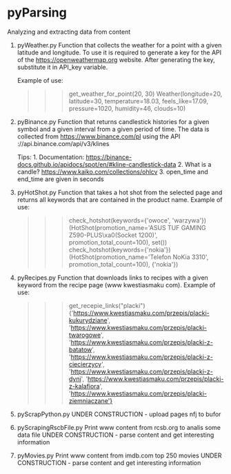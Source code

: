 # pyParsing
Analyzing and extracting data from content

1) pyWeather.py
    Function that collects the weather for a point with a given latitude and longitude.
    To use it is required to generate a key for the API of the https://openweathermap.org website.
    After generating the key, substitute it in API_key variable.

    Example of use:
    >>> get_weather_for_point(20, 30)
    Weather(longitude=20, latitude=30, temperature=18.03, feels_like=17.09, pressure=1020, humidity=46, clouds=10)

2) pyBinance.py
    Function that returns candlestick histories for a given symbol and a given interval from a given period of time.
    The data is collected from https://www.binance.com/pl using the API ://api.binance.com/api/v3/klines
    
    Tips:
         1. Documentation: https://binance-docs.github.io/apidocs/spot/en/#kline-candlestick-data
         2. What is a candle? https://www.kaiko.com/collections/ohlcv
         3. open_time and end_time are given in seconds 
        
3) pyHotShot.py
    Function that takes a hot shot from the selected page and returns all keywords that are contained in the product name.
    Example of use:
    >>> check_hotshot(keywords={'owoce', 'warzywa'})
    (HotShot(promotion_name='ASUS TUF GAMING Z590-PLUS\xa0(Socket 1200)', promotion_total_count=100), set())
    >>> check_hotshot(keywords={'nokia'})
    (HotShot(promotion_name='Telefon NoKia 3310', promotion_total_count=100), {'nokia'})
    
4) pyRecipes.py
    Function that downloads links to recipes with a given keyword from the recipe page (www kwestiasmaku com).
    Example of use:
    >>> get_recepie_links("placki")
    {'https://www.kwestiasmaku.com/przepis/placki-kukurydziane',
     'https://www.kwestiasmaku.com/przepis/placki-twarogowe',
     'https://www.kwestiasmaku.com/przepis/placki-z-batatow',
     'https://www.kwestiasmaku.com/przepis/placki-z-ciecierzycy',
     'https://www.kwestiasmaku.com/przepis/placki-z-dyni',
     'https://www.kwestiasmaku.com/przepis/placki-z-kalafiora',
     'https://www.kwestiasmaku.com/przepis/placki-ziemniaczane'}
   
5) pyScrapPython.py
   UNDER CONSTRUCTION - upload pages nfj to bufor

6) pyScrapingRscbFile.py
   Print www content from rcsb.org to analis some data file
   UNDER CONSTRUCTION - parse content and get interesting information
   
7) pyMovies.py
   Print www content from imdb.com top 250 movies
   UNDER CONSTRUCTION - parse content and get interesting information
